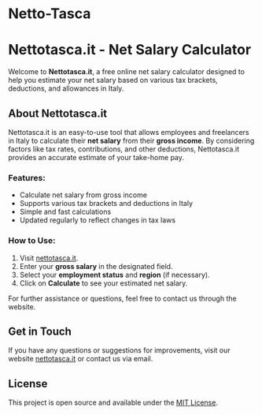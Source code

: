 # Netto-Tasca
# Nettotasca.it - Net Salary Calculator

Welcome to **Nettotasca.it**, a free online net salary calculator designed to help you estimate your net salary based on various tax brackets, deductions, and allowances in Italy.

## About Nettotasca.it

Nettotasca.it is an easy-to-use tool that allows employees and freelancers in Italy to calculate their **net salary** from their **gross income**. By considering factors like tax rates, contributions, and other deductions, Nettotasca.it provides an accurate estimate of your take-home pay.

### Features:
- Calculate net salary from gross income
- Supports various tax brackets and deductions in Italy
- Simple and fast calculations
- Updated regularly to reflect changes in tax laws

### How to Use:
1. Visit [nettotasca.it](https://nettotasca.it).
2. Enter your **gross salary** in the designated field.
3. Select your **employment status** and **region** (if necessary).
4. Click on **Calculate** to see your estimated net salary.

For further assistance or questions, feel free to contact us through the website.

## Get in Touch
If you have any questions or suggestions for improvements, visit our website [nettotasca.it](https://nettotasca.it) or contact us via email.

## License
This project is open source and available under the [MIT License](LICENSE).
